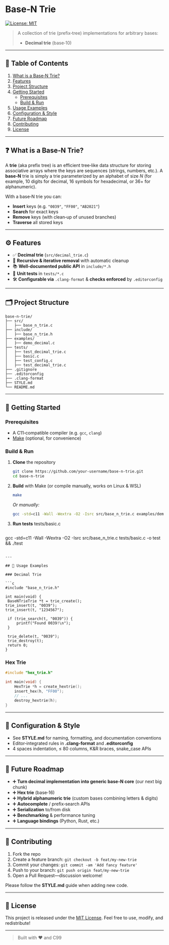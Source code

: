 # Base‑N Trie

[![License: MIT](https://img.shields.io/badge/License-MIT-yellow.svg)](LICENSE)

> A collection of trie (prefix‑tree) implementations for arbitrary bases:
> - **Decimal trie** (base‑10)  


---

## 📖 Table of Contents

1. [What is a Base‑N Trie?](#what-is-a-base-n-trie)  
2. [Features](#features)  
3. [Project Structure](#project-structure)  
4. [Getting Started](#getting-started)  
   - [Prerequisites](#prerequisites)  
   - [Build & Run](#build--run)  
5. [Usage Examples](#usage-examples)  
6. [Configuration & Style](#configuration--style)  
7. [Future Roadmap](#future-roadmap)  
8. [Contributing](#contributing)  
9. [License](#license)  

---

## ❓ What is a Base‑N Trie?

A **trie** (aka prefix tree) is an efficient tree‑like data structure for storing associative arrays where the keys are sequences (strings, numbers, etc.). A **base‑N** trie is simply a trie parameterized by an alphabet of size *N* (for example, 10 digits for decimal, 16 symbols for hexadecimal, or 36+ for alphanumeric).

With a base‑N trie you can:

- **Insert** keys (e.g. `"0039"`, `"FF00"`, `"AB2021"`)  
- **Search** for exact keys  
- **Remove** keys (with clean‑up of unused branches)  
- **Traverse** all stored keys  

---

## ⚙️ Features

- ✅ **Decimal trie** (`src/decimal_trie.c`)   
- 🔄 **Recursive & iterative removal** with automatic cleanup  
- 📚 **Well‑documented public API** in `include/*.h`  
- 🧪 **Unit tests** in `tests/*.c`  
- 🛠 **Configurable via** `.clang-format` & **checks enforced** by `.editorconfig`

---

## 🗂 Project Structure

<!-- TREE START -->
```plaintext
base-n-trie/
├── src/  
│   ├── base_n_trie.c   
├── include/  
│   ├── base_n_trie.h
├── examples/
│   ├── demo_decimal.c    
├── tests/  
│   ├── test_decimal_trie.c
│   ├── basic.c
│   ├── test_config.c
│   ├── test_decimal_trie.c  
├── .gitignore  
├── .editorconfig  
├── .clang-format  
├── STYLE.md  
└── README.md
```  
<!-- TREE END -->
---

## 🚀 Getting Started

### Prerequisites

- A C11‑compatible compiler (e.g. `gcc`, `clang`)  
- [Make](https://www.gnu.org/software/make/) (optional, for convenience)  

### Build & Run

1. **Clone** the repository  
   ```bash
   git clone https://github.com/your‑username/base-n-trie.git
   cd base-n-trie
   ```

2. **Build** with Make (or compile manually, works on Linux & WSL)  
   ```bash
   make
   ```

   _Or manually:_  
   ```bash
   gcc -std=c11 -Wall -Wextra -O2 -Isrc src/base_n_trie.c examples/demo_decimal.c -o demo && ./demo
   ```

3. **Run tests**
     tests/basic.c  
   ```bash
gcc -std=c11 -Wall -Wextra -O2 -Isrc src/base_n_trie.c tests/basic.c -o test && ./test
   ```

---

## 📝 Usage Examples

### Decimal Trie

```c
#include "base_n_trie.h"

int main(void) {
    BaseNTrieTrie *t = trie_create();
   trie_insert(t, "0039");
   trie_insert(t, "1234567");

    if (trie_search(t, "0039")) {
        printf("Found 0039!\n");
    }

    trie_delete(t, "0039");
    trie_destroy(t);
    return 0;
}
```

### Hex Trie

```c
#include "hex_trie.h"

int main(void) {
    HexTrie *h = create_hextrie();
    insert_hex(h, "FF00");
    // ...
    destroy_hextrie(h);
}
```

---

## 📐 Configuration & Style

- See **STYLE.md** for naming, formatting, and documentation conventions  
- Editor‑integrated rules in **.clang-format** and **.editorconfig**  
- 4 spaces indentation, ≤ 80 columns, K&R braces, snake_case APIs  

---

## 🔮 Future Roadmap

- ➕ **Turn decimal implementation into generic base-N core** (our next big chunk)
- ➕ **Hex trie** (base‑16)  
- ➕ **Hybrid alphanumeric trie** (custom bases combining letters & digits)
- ➕ **Autocomplete** / prefix‑search APIs  
- ➕ **Serialization** to/from disk  
- ➕ **Benchmarking** & performance tuning  
- ➕ **Language bindings** (Python, Rust, etc.)  

---

## 🤝 Contributing

1. Fork the repo  
2. Create a feature branch: `git checkout -b feat/my‑new‑trie`  
3. Commit your changes: `git commit -am 'Add fancy feature'`  
4. Push to your branch: `git push origin feat/my‑new‑trie`  
5. Open a Pull Request—discussion welcome!

Please follow the **STYLE.md** guide when adding new code.

---

## 📄 License

This project is released under the [MIT License](LICENSE). Feel free to use, modify, and redistribute!

---

> Built with ❤️ and C99

